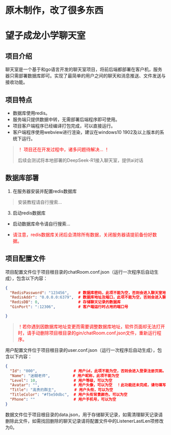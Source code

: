 # 原木制作，改了很多东西




# 望子成龙小学聊天室

## 项目介绍
聊天室是一个基于和go语言开发的聊天室项目，将前后端都部署在客户机，服务器只需部署数据库即可。实现了最简单的用户之间的聊天和消息推送、文件发送与接收功能。

## 项目特点
- 数据库使用redis。
- 服务端只提供数据中转，无需部署后端程序即可使用。
- 项目客户端程序已经编译打包完成，可以直接运行。
- 客户端程序使用webview进行渲染，建议在windows10 1902及以上版本的系统下运行。

> <p style="color: red;">！ 项目还在开发过程中，诸多问题待解决... ！</p>
> 后续会测试将本地部署的DeepSeek-R1接入聊天室，提供ai对话

## 数据库部署
1. 在服务器安装并配置redis数据库
> 安装教程请自行搜索...


3. 启动redis数据库
- 启动数据库命令请自行搜索...
- <p style="color: red;">请注意，redis数据库关闭后会清除所有数据，关闭服务器请提前备份好数据。</p>

## 项目配置文件
项目配置文件位于项目根目录的chatRoom.conf.json（运行一次程序后自动生成），包含以下内容：
```json
{
  "RedisPassword": "123456",    # 数据库密码，此项不能为空，否则会进入聊天室地址配置页面。
  "RedisAddr": "0.0.0.0:6379",  # 数据库地址及端口，此项不能为空，否则会进入聊天室地址配置页面。
  "RedisDB": 0,                 # 存储聊天记录的数据库
  "GinPort": ":12306",          # 客户端运行时占用的端口号

}
```

> <p style="color: red;">！若你遇到因数据库地址变更而需要调整数据库地址，软件页面却无法打开时，请手动删除项目根目录的gin/chatRoom.conf.json文件，重新运行程序。</p>

用户配置文件位于项目根目录的user.conf.json（运行一次程序后自动生成），包含以下内容：
```json
{
  "Id": "000",                # 用户id，此项不能为空，否则会进入登录注册页面。
  "Name": "迷糊老师",          # 用户昵称，此项不能为空
  "Level": 10,                # 用户等级，可以为空
  "Avatar": "",               # 用户头像，可以为空  ！此功能还未完成，请勿填写此项
  "Title": "高贵的群主",        # 用户头衔，可以为空
  "TitleColor": "#f5e50dbc",  # 用户头衔背景颜色，可以为空
  "Phone": ""                 # 用户手机号，可以为空
}
```

数据文件位于项目根目录的data.json，用于存储聊天记录，如需清理聊天记录请删除此文件，如需找回删除的聊天记录请将配置文件中的ListenerLastLen项修改为0。